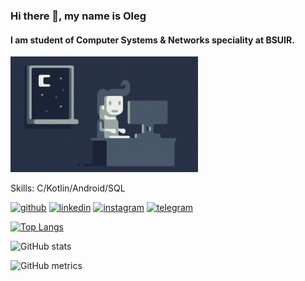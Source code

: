 ### Hi there 👋, my name is Oleg
#### I am student of Computer Systems & Networks speciality at BSUIR.
![I am student of Computer Systems & Networks speciality at BSUIR.](https://raw.githubusercontent.com/AVS1508/AVS1508/master/assets/Night-Coding.gif)


Skills: C/Kotlin/Android/SQL



[<img src='https://cdn.jsdelivr.net/npm/simple-icons@3.0.1/icons/github.svg' alt='github' height='40'>](https://github.com/CoralCargo0)  [<img src='https://cdn.jsdelivr.net/npm/simple-icons@3.0.1/icons/linkedin.svg' alt='linkedin' height='40'>](https://www.linkedin.com/in/trokayOleg/)  [<img src='https://cdn.jsdelivr.net/npm/simple-icons@3.0.1/icons/instagram.svg' alt='instagram' height='40'>](https://www.instagram.com/se_ns_ey/)  [<img src='https://cdn.jsdelivr.net/npm/simple-icons@3.0.1/icons/telegram.svg' alt='telegram' height='40'>](https://t.me/CoralCarg0)  

[![Top Langs](https://github-readme-stats.vercel.app/api/top-langs/?username=CoralCargo0)](https://github.com/anuraghazra/github-readme-stats)

![GitHub stats](https://github-readme-stats.vercel.app/api?username=CoralCargo0&show_icons=true)  

![GitHub metrics](https://metrics.lecoq.io/CoralCargo0)  

